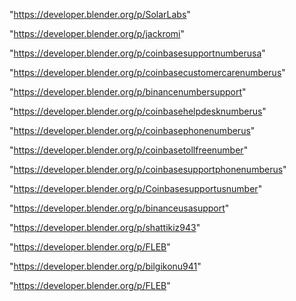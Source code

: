 "https://developer.blender.org/p/SolarLabs"

"https://developer.blender.org/p/jackromi"

"https://developer.blender.org/p/coinbasesupportnumberusa"

"https://developer.blender.org/p/coinbasecustomercarenumberus"

"https://developer.blender.org/p/binancenumbersupport"

"https://developer.blender.org/p/coinbasehelpdesknumberus"

"https://developer.blender.org/p/coinbasephonenumberus"

"https://developer.blender.org/p/coinbasetollfreenumber"

"https://developer.blender.org/p/coinbasesupportphonenumberus"

"https://developer.blender.org/p/Coinbasesupportusnumber"

"https://developer.blender.org/p/binanceusasupport"

"https://developer.blender.org/p/shattikiz943"

"https://developer.blender.org/p/FLEB"

"https://developer.blender.org/p/bilgikonu941"

 
"https://developer.blender.org/p/FLEB"


 
